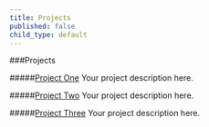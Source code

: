 ```yaml
---
title: Projects
published: false
child_type: default
---
```


###Projects

#####[Project One](project-one)
Your project description here.  

#####[Project Two](project-two)
Your project description here.  

#####[Project Three](project-three)
Your project description here.  
